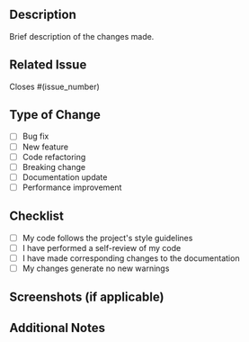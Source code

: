 ## Description

Brief description of the changes made.

## Related Issue

Closes #(issue_number)

## Type of Change

- [ ] Bug fix
- [ ] New feature
- [ ] Code refactoring
- [ ] Breaking change
- [ ] Documentation update
- [ ] Performance improvement

## Checklist

- [ ] My code follows the project's style guidelines
- [ ] I have performed a self-review of my code
- [ ] I have made corresponding changes to the documentation
- [ ] My changes generate no new warnings

## Screenshots (if applicable)

<!-- Add screenshots for UI changes -->

## Additional Notes

<!-- Any additional information that reviewers should know -->
